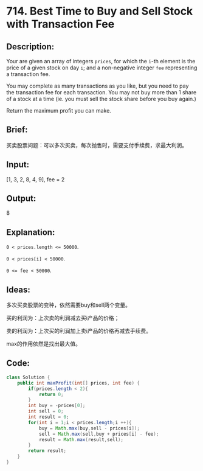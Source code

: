 # 714. Best Time to Buy and Sell Stock with Transaction Fee

## Description:

Your are given an array of integers `prices`, for which the `i`-th element is the price of a given stock on day `i`; and a non-negative integer `fee` representing a transaction fee.

You may complete as many transactions as you like, but you need to pay the transaction fee for each transaction. You may not buy more than 1 share of a stock at a time (ie. you must sell the stock share before you buy again.)

Return the maximum profit you can make.

## Brief:

买卖股票问题：可以多次买卖，每次抛售时，需要支付手续费，求最大利润。

## Input:

[1, 3, 2, 8, 4, 9], fee = 2

## Output:

8

## Explanation:

`0 < prices.length <= 50000`.

`0 < prices[i] < 50000`.

`0 <= fee < 50000`.

## Ideas:

多次买卖股票的变种，依然需要buy和sell两个变量。

买的利润为：上次卖的利润减去买i产品的价格；

卖的利润为：上次买的利润加上卖i产品的价格再减去手续费。

max的作用依然是找出最大值。

## Code:

```java
class Solution {
    public int maxProfit(int[] prices, int fee) {
        if(prices.length < 2){
            return 0;
        }
        int buy = -prices[0];
        int sell = 0;
        int result = 0;
        for(int i = 1;i < prices.length;i ++){
            buy = Math.max(buy,sell - prices[i]);
            sell = Math.max(sell,buy + prices[i] - fee);
            result = Math.max(result,sell);
        }
        return result;
    }
}
```

